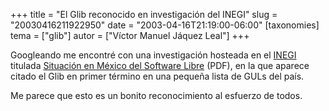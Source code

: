 +++
title = "El Glib reconocido en investigación del INEGI"
slug = "20030416211922950"
date = "2003-04-16T21:19:00-06:00"
[taxonomies]
tema = ["glib"]
autor = ["Víctor Manuel Jáquez Leal"]
+++

Googleando me encontré con una investigación hosteada en el
[INEGI](http://www.inegi.gob.mx) titulada [Situación en México del
Software
Libre](http://www.inegi.gob.mx/informatica/espanol/softlibre/SoftwareLibre.pdf)
(PDF), en la que aparece citado el Glib en primer término en una pequeña
lista de GULs del país.

Me parece que esto es un bonito reconocimiento al esfuerzo de todos.

